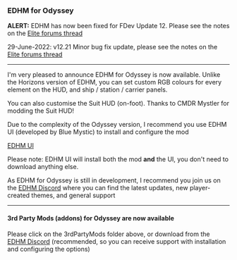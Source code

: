 ### EDHM for Odyssey

**ALERT:** EDHM has now been fixed for FDev Update 12. Please see the notes on the [Elite forums thread](https://forums.frontier.co.uk/threads/elite-dangerous-hud-mod-edhm.557033/post-9875280)

29-June-2022: v12.21
Minor bug fix update, please see the notes on the [Elite forums thread](https://forums.frontier.co.uk/threads/elite-dangerous-hud-mod-edhm.557033/post-9878598)

-------------------------------------------------------------------------
I'm very pleased to announce EDHM for Odyssey is now available. Unlike the Horizons version of EDHM, you can set custom RGB colours for every element on the HUD, and ship / station / carrier panels. 

You can also customise the Suit HUD (on-foot). Thanks to CMDR Mystler for modding the Suit HUD!

Due to the complexity of the Odyssey version, I recommend you use EDHM UI (developed by Blue Mystic) to install and configure the mod

[EDHM UI](https://github.com/BlueMystical/EDHM_UI/releases)

Please note: EDHM UI will install both the mod **and** the UI, you don't need to download anything else.

As EDHM for Odyssey is still in development, I recommend you join us on the [EDHM Discord](https://discord.gg/MtBszksjMr) where you can find the latest updates, new player-created themes, and general support

-------------------------------------------------------------------------
#### 3rd Party Mods (addons) for Odyssey are now available

Please click on the 3rdPartyMods folder above, or download from the [EDHM Discord](https://discord.gg/MtBszksjMr) (recommended, so you can receive support with installation and configuring the options)
